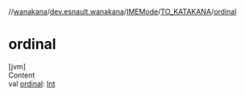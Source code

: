 //[wanakana](../../../index.md)/[dev.esnault.wanakana](../../index.md)/[IMEMode](../index.md)/[TO_KATAKANA](index.md)/[ordinal](ordinal.md)



# ordinal  
[jvm]  
Content  
val [ordinal](ordinal.md): [Int](https://kotlinlang.org/api/latest/jvm/stdlib/kotlin/-int/index.html)  



